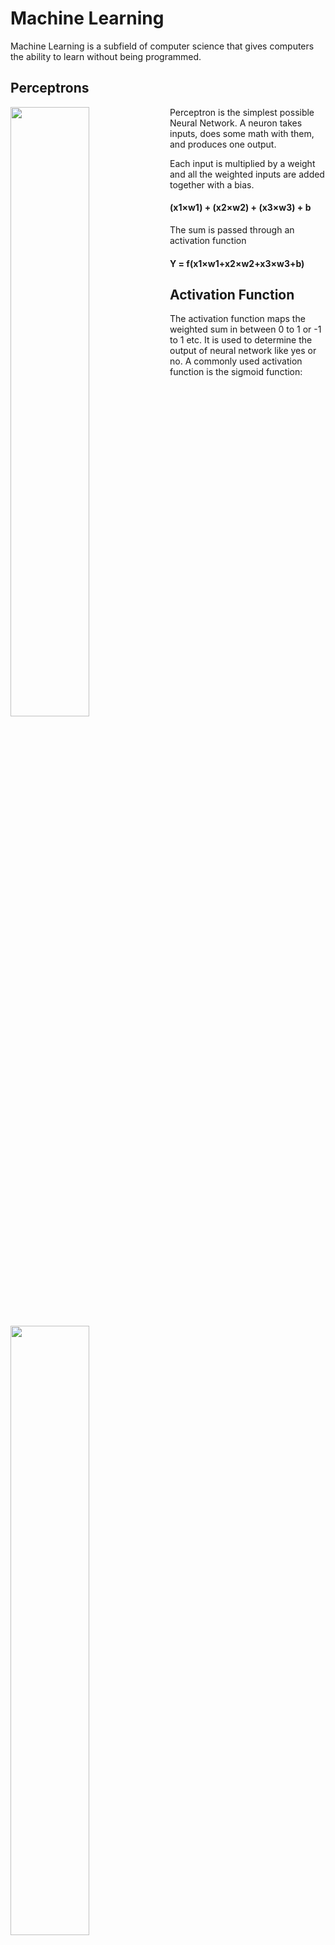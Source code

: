 # Machine Learning

Machine Learning is a subfield of computer science that gives computers the ability to learn without being programmed.

## Perceptrons

<img src="https://raw.githubusercontent.com/WampServer/Machine-Learning/master/perceptron/neuron.png" width="50%" align="left"></img>

Perceptron is the simplest possible Neural Network. A neuron takes inputs, does some math with them, and produces one output.

Each input is multiplied by a weight and all the weighted inputs are added together with a bias.
####  (x1​×w1) + (x2​×w2)​ + (x3×w3)​ + b

The sum is passed through an activation function
#### Y = f(x1​×w1​+x2​×w2​+x3×w3​+b)

## Activation Function
The activation function maps the weighted sum in between 0 to 1 or -1 to 1 etc. It is used to determine the output of neural network like yes or no. A commonly used activation function is the sigmoid function:

<img src="https://raw.githubusercontent.com/WampServer/Machine-Learning/master/activation_func/sigmoid.png" width="50%" ></img>

## Loss Function
The loss function uses the weight and bias from the model and returns an error, based on how well the line fits a plot. It measures how well the neural network models the training data. When training, we aim to minimize this loss between the predicted and target outputs.A commonly used loss function is MSE (Mean Squared Error):


<img src="https://raw.githubusercontent.com/WampServer/Machine-Learning/master/loss_func/Mean-Squared-Error.png" width="50%" align="left" ></img>
#### y​ is the true value of the variable.

#### ŷ is the predicted value of the variable. 

#### n is the number of samples.

## Gradient Descent

Gradient Descent is a popular algorithm for solving AI problems. It tells us how to change our weights and biases to minimize loss. A commonly optimization algorithm called stochastic gradient descent (SGD)

<img src="https://raw.githubusercontent.com/WampServer/Machine-Learning/master/gradient_descent/SGD.png" width="50%" align="left" ></img>

#### w(new) = w(old)​−α.​∂L​/∂w

#### α is the learning rate.

#### ∂L/∂w is derivative of the loss function.